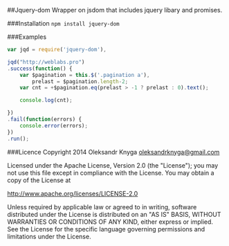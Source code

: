 ##Jquery-dom
Wrapper on jsdom that includes jquery libary and promises.

###Installation
`npm install jquery-dom`

###Examples
```javascript
var jqd = require('jquery-dom'),

jqd("http://weblabs.pro")
.success(function() {
	var $pagination = this.$('.pagination a'),
		prelast = $pagination.length-2;
	var cnt = +$pagination.eq(prelast > -1 ? prelast : 0).text();

	console.log(cnt);

})
.fail(function(errors) {
	console.error(errors);
})
.run();
```

###Licence
Copyright 2014 Oleksandr Knyga <oleksandrknyga@gmail.com>

Licensed under the Apache License, Version 2.0 (the "License");
you may not use this file except in compliance with the License.
You may obtain a copy of the License at

   http://www.apache.org/licenses/LICENSE-2.0

Unless required by applicable law or agreed to in writing, software
distributed under the License is distributed on an "AS IS" BASIS,
WITHOUT WARRANTIES OR CONDITIONS OF ANY KIND, either express or implied.
See the License for the specific language governing permissions and
limitations under the License.

